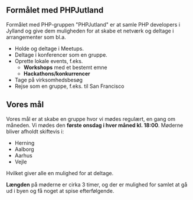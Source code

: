 ## Formålet med PHPJutland

Formålet med PHP-gruppen "PHPJutland" er at samle PHP developers i Jylland og give dem muligheden for at skabe et netværk
og deltage i arrangementer som bl.a.

* Holde og deltage i Meetups.
* Deltage i konferencer som en gruppe.
* Oprette lokale events, f.eks.
  * **Workshops** med et bestemt emne
  * **Hackathons/konkurrencer**
* Tage på virksomhedsbesøg
* Rejse som en gruppe, f.eks. til San Francisco

## Vores mål

Vores mål er at skabe en gruppe hvor vi mødes regulært, en gang om måneden. Vi mødes den **første onsdag i hver måned kl. 18:00**.
Møderne bliver afholdt skiftevis i:

* Herning
* Aalborg
* Aarhus
* Vejle

Hvilket giver alle en mulighed for at deltage.

**Længden** på møderne er cirka 3 timer, og der er mulighed for samlet at gå ud i byen og få noget at spise efterfølgende.
